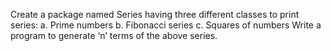 Create a package named Series having three different classes to print series:
	a. Prime numbers
	b. Fibonacci series
	c. Squares of numbers
Write a program to generate ‘n’ terms of the above series.
